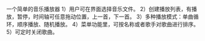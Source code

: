 一个简单的音乐播放器
1）用户可在界面选择音乐文件。
2）创建播放列表，有播放，暂停，时间轴可任意拖动位置，上一首，下一首。
3）多种播放模式：单曲循环，顺序播放、随机播放。
4）菜单功能里，可按名称或者歌手对歌曲进行排序。
5）可定时关闭歌曲。
